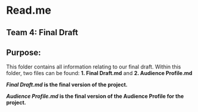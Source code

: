 # Read.me

## Team 4: Final Draft

## Purpose:

This folder contains all information relating to our final draft. Within this folder, two files can be found: 
**1. Final Draft.md** and
**2. Audience Profile.md**

**_Final Draft.md_ is the final version of the project.**

**_Audience Profile.md_ is the final version of the Audience Profile for the project.**
